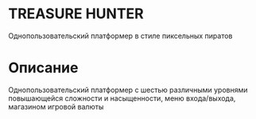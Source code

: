 #   TREASURE HUNTER
Однопользовательский платформер в стиле пиксельных пиратов
#   Описание
Однопользовательский платформер с шестью различными уровнями повышающейся сложности и насыщенности, меню входа/выхода, магазином игровой валюты
